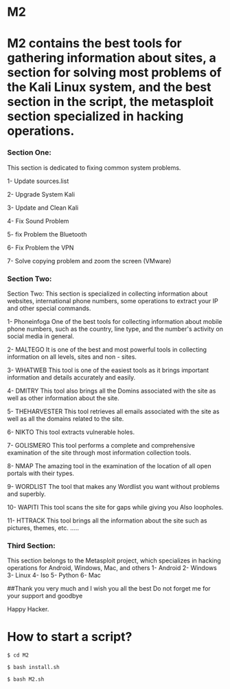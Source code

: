 # M2

# M2 contains the best tools for gathering information about sites, a section for solving most problems of the Kali Linux system, and the best section in the script, the metasploit section specialized in hacking operations.

### Section One:
This section is dedicated to fixing common system problems.

1- Update sources.list

2- Upgrade System Kali

3- Update and Clean Kali

4- Fix Sound Problem

5- fix Problem the Bluetooth

6- Fix Problem the VPN

7- Solve copying problem and zoom the screen (VMware)

### Section Two:
Section Two:
This section is specialized in collecting information about websites, international phone numbers, some operations to extract your IP and other special commands.

1- Phoneinfoga
One of the best tools for collecting information about mobile phone numbers, such as the country, line type, and the number's activity on social media in general.

2- MALTEGO 
It is one of the best and most powerful tools in collecting information on all levels, sites and non - sites.

3- WHATWEB
This tool is one of the easiest tools as it brings important information and details accurately and easily.

4- DMITRY
This tool also brings all the Domins associated with the site as well as other information about the site.

5- THEHARVESTER
This tool retrieves all emails associated with the site as well as all the domains related to the site.

6- NIKTO
This tool extracts vulnerable holes.

7- GOLISMERO 
This tool performs a complete and comprehensive examination of the site through most information collection tools.

8- NMAP
The amazing tool in the examination of the location of all open portals with their types.

9- WORDLIST
The tool that makes any Wordlist you want without problems and superbly.

10- WAPITI 
This tool scans the site for gaps while giving you
Also loopholes.

11- HTTRACK
This tool brings all the information about the site such as pictures, themes, etc. .....

### Third Section:
This section belongs to the Metasploit project, which specializes in hacking operations for Android, Windows, Mac, and others
1- Android
2- Windows
3- Linux
4- Iso
5- Python
6- Mac

##Thank you very much and I wish you all the best
Do not forget me for your support and goodbye

Happy Hacker.


# How to start a script?
```
$ cd M2

$ bash install.sh

$ bash M2.sh

